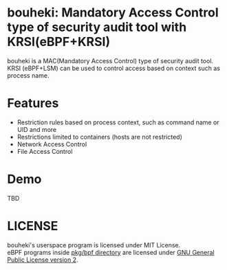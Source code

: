 # bouheki: Mandatory Access Control type of security audit tool with KRSI(eBPF+KRSI)

bouheki is a MAC(Mandatory Access Control) type of security audit tool.
KRSI (eBPF+LSM) can be used to control access based on context such as process name.

# Features

* Restriction rules based on process context, such as command name or UID and more
* Restrictions limited to containers (hosts are not restricted)
* Network Access Control
* File Access Control

# Demo

TBD

# LICENSE

bouheki's userspace program is licensed under MIT License.  
eBPF programs inside [pkg/bpf directory](https://github.com/mrtc0/bouheki/tree/master/pkg/bpf) are licensed under [GNU General Public License version 2](https://github.com/mrtc0/tree/master/pkg/bpf/LICENSE.md).  
